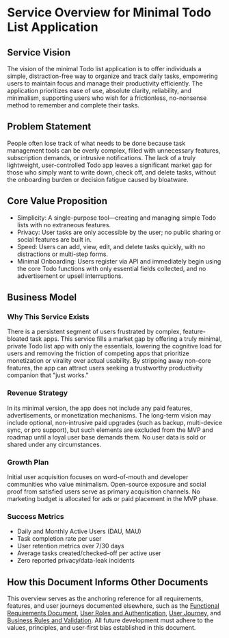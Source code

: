 # Service Overview for Minimal Todo List Application

## Service Vision
The vision of the minimal Todo list application is to offer individuals a simple, distraction-free way to organize and track daily tasks, empowering users to maintain focus and manage their productivity efficiently. The application prioritizes ease of use, absolute clarity, reliability, and minimalism, supporting users who wish for a frictionless, no-nonsense method to remember and complete their tasks.

## Problem Statement
People often lose track of what needs to be done because task management tools can be overly complex, filled with unnecessary features, subscription demands, or intrusive notifications. The lack of a truly lightweight, user-controlled Todo app leaves a significant market gap for those who simply want to write down, check off, and delete tasks, without the onboarding burden or decision fatigue caused by bloatware.

## Core Value Proposition
- Simplicity: A single-purpose tool—creating and managing simple Todo lists with no extraneous features.
- Privacy: User tasks are only accessible by the user; no public sharing or social features are built in.
- Speed: Users can add, view, edit, and delete tasks quickly, with no distractions or multi-step forms.
- Minimal Onboarding: Users register via API and immediately begin using the core Todo functions with only essential fields collected, and no advertisement or upsell interruptions.

## Business Model

### Why This Service Exists
There is a persistent segment of users frustrated by complex, feature-bloated task apps. This service fills a market gap by offering a truly minimal, private Todo list app with only the essentials, lowering the cognitive load for users and removing the friction of competing apps that prioritize monetization or virality over actual usability. By stripping away non-core features, the app can attract users seeking a trustworthy productivity companion that "just works."

### Revenue Strategy
In its minimal version, the app does not include any paid features, advertisements, or monetization mechanisms. The long-term vision may include optional, non-intrusive paid upgrades (such as backup, multi-device sync, or pro support), but such elements are excluded from the MVP and roadmap until a loyal user base demands them. No user data is sold or shared under any circumstances.

### Growth Plan
Initial user acquisition focuses on word-of-mouth and developer communities who value minimalism. Open-source exposure and social proof from satisfied users serve as primary acquisition channels. No marketing budget is allocated for ads or paid placement in the MVP phase.

### Success Metrics
- Daily and Monthly Active Users (DAU, MAU)
- Task completion rate per user
- User retention metrics over 7/30 days
- Average tasks created/checked-off per active user
- Zero reported privacy/data-leak incidents

## How this Document Informs Other Documents
This overview serves as the anchoring reference for all requirements, features, and user journeys documented elsewhere, such as the [Functional Requirements Document](./05-functional-requirements.md), [User Roles and Authentication](./04-user-roles-and-authentication.md), [User Journey](./06-user-journey.md), and [Business Rules and Validation](./07-business-rules-and-validation.md). All future development must adhere to the values, principles, and user-first bias established in this document.
